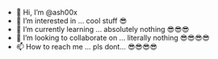- 👋 Hi, I’m @ash00x
- 👀 I’m interested in ... cool stuff 😎
- 🌱 I’m currently learning ... absolutely nothing 😎😎😎
- 💞️ I’m looking to collaborate on ... literally nothing 😎😎😎😎
- 📫 How to reach me ... pls dont... 😎😎😎😎

<!---
ash00x/ash00x is a ✨ special ✨ repository because its `README.md` (this file) appears on your GitHub profile.
You can click the Preview link to take a look at your changes.
--->
